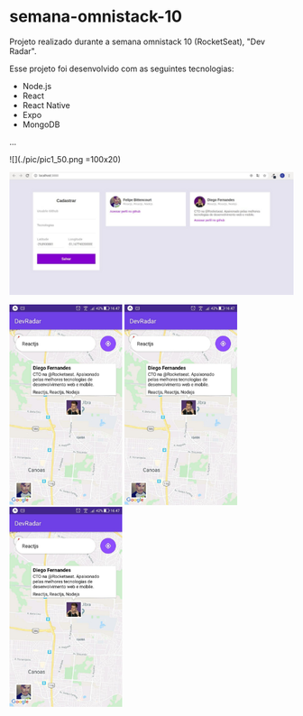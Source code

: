 # semana-omnistack-10
Projeto realizado durante a semana omnistack 10 (RocketSeat),  "Dev Radar".

Esse projeto foi desenvolvido com as seguintes tecnologias:

* Node.js
* React
* React Native
* Expo
* MongoDB


...

![](./pic/pic1_50.png =100x20)

![web app image](https://github.com/FelipeBit/semana-omnistack-10/blob/master/mobile/assets/img1.jpg)

<img src="https://github.com/FelipeBit/semana-omnistack-10/blob/master/mobile/assets/img2.jpg" alt="mobile app screenshot" width="200"/>
<img src="https://github.com/FelipeBit/semana-omnistack-10/blob/master/mobile/assets/img2.jpg" alt="mobile app screenshot" width="200"/>
<img src="https://github.com/FelipeBit/semana-omnistack-10/blob/master/mobile/assets/img2.jpg" alt="mobile app screenshot" width="200"/>

